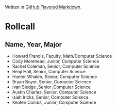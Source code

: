Written in [GitHub Flavored Markdown](https://help.github.com/articles/github-flavored-markdown).

Rollcall
=========

Name, Year, Major
--------------

* Howard Francis, Faculty, Math/Computer Science
* Cody Morehead, Junior, Computer Science
* Rachel Coleman, Senior, Computer Science
* Benji Hall, Senior, Computer Science 
* Hunter Whalen, Senior, Computer Science
* Bryan Boyer, Senior, Computer Science
* Ivan Sledge ,Senior ,Computer Science
* Austin Charles, Senior, Computer Science
* Isiah Iricks, Senior, Computer Science
* Keaten Combs, Junior, Computer Science
